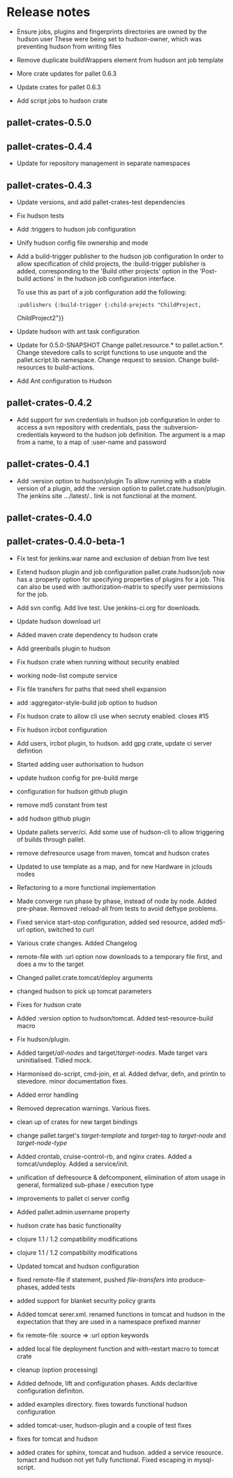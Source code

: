 # Release notes

- Ensure jobs, plugins and fingerprints directories are owned by the hudson
  user
  These were being set to hudson-owner, which was preventing hudson from
  writing files

- Remove duplicate buildWrappers element from hudson ant job template

- More crate updates for pallet 0.6.3

- Update crates for pallet 0.6.3

- Add script jobs to hudson crate


## pallet-crates-0.5.0


## pallet-crates-0.4.4

- Update for repository management in separate namespaces


## pallet-crates-0.4.3

- Update versions, and add pallet-crates-test dependencies

- Fix hudson tests

- Add :triggers to hudson job configuration

- Unify hudson config file ownership and mode

- Add a build-trigger publisher to the hudson job configuration
  In order to allow specification of child projects, the :build-trigger
  publisher is added, corresponding to the 'Build other projects' option in
  the 'Post-build actions' in the hudson job configuration interface.

  To use this as part of a job configuration add the following:

      :publishers {:build-trigger {:child-projects "ChildProject,
  ChildProject2"}}

- Update hudson with ant task configuration

- Update for 0.5.0-SNAPSHOT
  Change pallet.resource.* to pallet.action.*. Change stevedore calls to
  script functions to use unquote and the pallet.script.lib namespace. 
  Change request to session.  Change build-resources to build-actions.

- Add Ant configuration to Hudson


## pallet-crates-0.4.2

- Add support for svn credentials in hudson job configuration
  In order to access a svn repository with credentials, pass the
  :subversion-credentials keyword to the hudson job definition.  The 
  argument is a map from a name, to a map of :user-name and password


## pallet-crates-0.4.1

- Add :version option to hudson/plugin
  To allow running with a stable version of a plugin, add the :version 
  option to pallet.crate.hudson/plugin.  The jenkins site .../latest/..
  link is not functional at the moment.


## pallet-crates-0.4.0


## pallet-crates-0.4.0-beta-1

- Fix test for jenkins.war name and exclusion of debian from live test

- Extend hudson plugin and job configuration
  pallet.crate.hudson/job now has a :property option for specifying
  properties of plugins for a job. This can also be used with
  :authorization-matrix to specify user permissions for the job.

- Add svn config. Add live test. Use jenkins-ci.org for downloads.

- Update hudson download url

- Added maven crate dependency to hudson crate

- Add greenballs plugin to hudson

- Fix hudson crate when running without security enabled

- working node-list compute service

- Fix file transfers for paths that need shell expansion

- add :aggregator-style-build job option to hudson

- Fix hudson crate to allow cli use when secruty enabled.  closes #15

- Fix hudson ircbot configuration

- Add users, ircbot plugin, to hudson. add gpg crate, update ci server
  defintion

- Started adding user authorisation to hudson

- update hudson config for pre-build merge

- configuration for hudson github plugin

- remove md5 constant from test

- add hudson github plugin

- Update pallets server/ci.  Add some use of hudson-cli to allow triggering
  of builds through pallet.

- remove defresource usage from maven, tomcat and hudson crates

- Updated to use template as a map, and for new Hardware in jclouds nodes

- Refactoring to a more functional implementation

- Made converge run phase by phase, instead of node by node.  Added
  pre-phase. Removed :reload-all from tests to avoid deftype problems.

- Fixed service start-stop configuration, added sed resource, added md5-url
  option, switched to curl

- Various crate changes. Added Changelog

- remote-file with :url option now downloads to a temporary file first, and
  does a mv to the target

- Changed pallet.crate.tomcat/deploy arguments

- changed hudson to pick up tomcat parameters

- Fixes for hudson crate

- Added :version option to hudson/tomcat. Added test-resource-build macro

- Fix hudson/plugin.

- Added target/*all-nodes* and target/*target-nodes*.  Made target vars
  uninitialised. Tidied mock.

- Harmonised do-script, cmd-join, et al.  Added defvar, defn, and println to
  stevedore. minor documentation fixes.

- Added error handling

- Removed deprecation warnings.  Various fixes.

- clean up of crates for new target bindings

- change pallet.target's *target-template* and *target-tag* to *target-node*
  and *target-node-type*

- Added crontab, cruise-control-rb, and nginx crates.  Added a
  tomcat/undeploy. Added a service/init.

- unification of defresource & defcomponent, elimination of atom usage in
  general, formalized sub-phase / execution type

- improvements to pallet ci server config

- Added pallet.admin.username property

- hudson crate has basic functionality

- clojure 1.1 / 1.2 compatibility modifications

- clojure 1.1 / 1.2 compatibility modifications

- Updated tomcat and hudson configuration

- fixed remote-file if statement, pushed *file-transfers* into
  produce-phases, added tests

- added support for blanket security policy grants

- Added tomcat serer.xml. renamed functions in tomcat and hudson in the
  expectation that they are used in a namespace prefixed manner

- fix remote-file :source => :url option keywords

- added local file deployment function and with-restart macro to tomcat crate

- cleanup (option processing)

- Added defnode, lift and configuration phases. Adds declaritive
  configuration definiton.

- added examples directory. fixes towards functional hudson configuration

- added tomcat-user, hudson-plugin and a couple of test fixes

- fixes for tomcat and hudson

- added crates for sphinx, tomcat and hudson. added a service resource.
  tomact and hudson not yet fully functional.  Fixed escaping in
  mysql-script.

